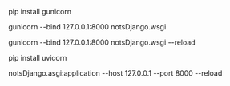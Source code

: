 pip install gunicorn

gunicorn --bind 127.0.0.1:8000 notsDjango.wsgi

gunicorn --bind 127.0.0.1:8000 notsDjango.wsgi --reload

pip install uvicorn

notsDjango.asgi:application --host 127.0.0.1 --port 8000 --reload

